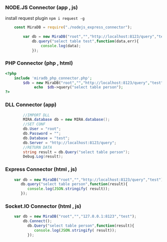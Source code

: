 ### NODE.JS Connector (app , js)
install request plugin ``` npm i request -g ```

```js
    const MiraDB = require("./nodejs_express_connector");
        
        var db = new MiraDB("root","","http://localhost:8123/query","test");   
            db.query("select table test",function(data,err){
                console.log(data);
            });
```


### PHP Connector (php , html) 

```php
<?php
    include 'miradb_php_connector.php';
        $db = new MiraDB("root","","http://localhost:8123/query","test");
             echo  $db->query("select table person");
?>
```

### DLL Connector (app) 

```c#
        //IMPORT DLL
        MIRA.database db = new MIRA.database();
        //SET CONF
        db.User = "root";
        db.Password = "";
        db.Database = "test";
        db.Server = "http://localhost:8123/query";
        //RETURN DATA
        string result = db.Query("select table person");
        Debug.Log(result);
```

### Express Connector (html , js) 

```js
    var db = new MiraDB("root","","http://localhost:8123/query","test");      
       db.query("select table person",function(result){
          console.log(JSON.stringify( result));
       });    
```

### Socket.IO Connector (html , js) 

```js       
    var db = new MiraDB("root","","127.0.0.1:8123","test");               
        db.Connect();
          db.Query("select table person",function(result){
             console.log(JSON.stringify( result));
          });     
```

